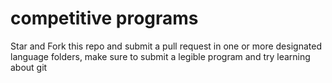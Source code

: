 # competitive programs
Star and Fork this repo and submit a pull request in one or more designated language folders, make sure to submit a legible program and try learning about git
